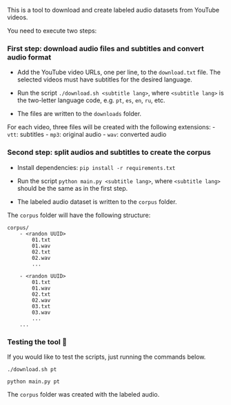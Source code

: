 This is a tool to download and create labeled audio datasets from YouTube videos.

You need to execute two steps:

### First step: download audio files and subtitles and convert audio format

 - Add the YouTube video URLs, one per line, to the `download.txt` file. The selected videos must have subtitles for the desired language.

 - Run the script `./download.sh <subtitle lang>`, where `<subtitle lang>` is the two-letter language code, e.g. `pt`, `es`, `en`, `ru`, etc. 

 - The files are written to the `downloads` folder. 
 
 For each video, three files will be created with the following extensions:
    - `vtt`: subtitles
    - `mp3`: original audio
    - `wav`: converted audio

### Second step: split audios and subtitles to create the corpus

- Install dependencies: `pip install -r requirements.txt` 

- Run the script `python main.py <subtitle lang>`, where `<subtitle lang>` should be the same as in the first step.

- The labeled audio dataset is written to the `corpus` folder.

The `corpus` folder will have the following structure:

```
corpus/
    - <randon UUID>
        01.txt
        01.wav
        02.txt
        02.wav
        ...
    
    - <randon UUID>
        01.txt
        01.wav
        02.txt
        02.wav
        03.txt
        03.wav
        ...
    ... 
```

### Testing the tool :rocket:

If you would like to test the scripts, just running the commands below.

```
./download.sh pt
```

```
python main.py pt
```

The `corpus` folder was created with the labeled audio.
